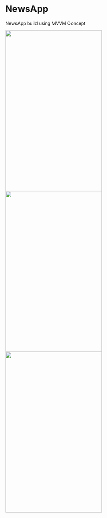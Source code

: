 
# NewsApp

NewsApp build using MVVM Concept

<img src="https://user-images.githubusercontent.com/4945779/121785753-4de30f00-cbd9-11eb-85f6-bd175faa4b90.png" width="300" height="500">

<img src="https://user-images.githubusercontent.com/4945779/121785926-5ee05000-cbda-11eb-91c5-f4470e60fb53.png" width="300" height="500">

<img src="https://user-images.githubusercontent.com/4945779/121785946-74ee1080-cbda-11eb-8025-530605f016f3.png" width="300" height="500">


 


